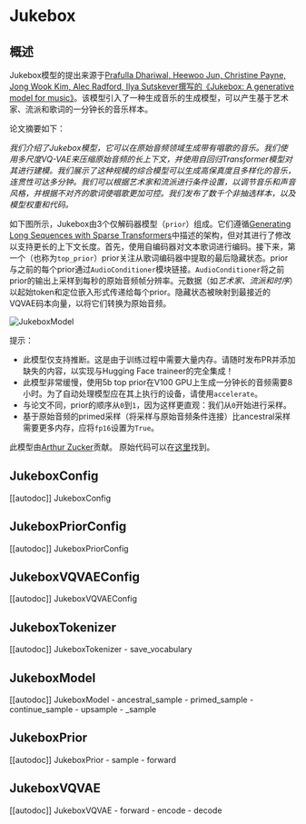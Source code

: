 <!--版权所有 2022年HuggingFace团队。保留所有权利。

根据Apache许可证第2版（“许可证”），你除非符合许可证的规定，否则不得使用此文件。你可以在以下链接获取许可证的副本

http://www.apache.org/licenses/LICENSE-2.0

除非适用法律要求或书面同意，根据许可证分发的软件以“按原样”分发，不附带任何保证或条件，无论是明示还是暗示。请参阅许可证以获取许可的特定语言和限制。

⚠️ 请注意，这个文件是Markdown格式的，但包含我们的文档构建器（类似于MDX）的特定语法，这可能在你的Markdown查看器中无法正确渲染。

-->
# Jukebox

## 概述

Jukebox模型的提出来源于[Prafulla Dhariwal, Heewoo Jun, Christine Payne, Jong Wook Kim, Alec Radford, Ilya Sutskever撰写的《Jukebox: A generative model for music》](https://arxiv.org/pdf/2005.00341.pdf)。该模型引入了一种生成音乐的生成模型，可以产生基于艺术家、流派和歌词的一分钟长的音乐样本。

论文摘要如下：

*我们介绍了Jukebox模型，它可以在原始音频领域生成带有唱歌的音乐。我们使用多尺度VQ-VAE来压缩原始音频的长上下文，并使用自回归Transformer模型对其进行建模。我们展示了这种规模的综合模型可以生成高保真度且多样化的音乐，连贯性可达多分钟。我们可以根据艺术家和流派进行条件设置，以调节音乐和声音风格，并根据不对齐的歌词使唱歌更加可控。我们发布了数千个非抽选样本，以及模型权重和代码。*

如下图所示，Jukebox由3个仅解码器模型（`prior`）组成。它们遵循[Generating Long Sequences with Sparse Transformers](https://arxiv.org/abs/1904.10509)中描述的架构，但对其进行了修改以支持更长的上下文长度。首先，使用自编码器对文本歌词进行编码。接下来，第一个（也称为`top_prior`）prior关注从歌词编码器中提取的最后隐藏状态。prior与之前的每个prior通过`AudioConditioner`模块链接。`AudioConditioner`将之前prior的输出上采样到每秒的原始音频帧分辨率。元数据（如*艺术家、流派和时序*）以起始token和定位嵌入形式传递给每个prior。隐藏状态被映射到最接近的VQVAE码本向量，以将它们转换为原始音频。

![JukeboxModel](https://gist.githubusercontent.com/ArthurZucker/92c1acaae62ebf1b6a951710bdd8b6af/raw/c9c517bf4eff61393f6c7dec9366ef02bdd059a3/jukebox.svg)

提示：
- 此模型仅支持推断。这是由于训练过程中需要大量内存。请随时发布PR并添加缺失的内容，以实现与Hugging Face traineer的完全集成！
- 此模型非常缓慢，使用5b top prior在V100 GPU上生成一分钟长的音频需要8小时。为了自动处理模型应在其上执行的设备，请使用`accelerate`。
- 与论文不同，prior的顺序从`0`到`1`，因为这样更直观：我们从`0`开始进行采样。
- 基于原始音频的primed采样（将采样与原始音频条件连接）比ancestral采样需要更多内存，应将`fp16`设置为`True`。

此模型由[Arthur Zucker](https://huggingface.co/ArthurZ)贡献。
原始代码可以在[这里](https://github.com/openai/jukebox)找到。

## JukeboxConfig

[[autodoc]] JukeboxConfig

## JukeboxPriorConfig

[[autodoc]] JukeboxPriorConfig

## JukeboxVQVAEConfig

[[autodoc]] JukeboxVQVAEConfig

## JukeboxTokenizer

[[autodoc]] JukeboxTokenizer
    - save_vocabulary

## JukeboxModel

[[autodoc]] JukeboxModel
    - ancestral_sample
    - primed_sample
    - continue_sample
    - upsample
    - _sample


## JukeboxPrior

[[autodoc]] JukeboxPrior
    - sample
    - forward


## JukeboxVQVAE

[[autodoc]] JukeboxVQVAE
    - forward
    - encode
    - decode